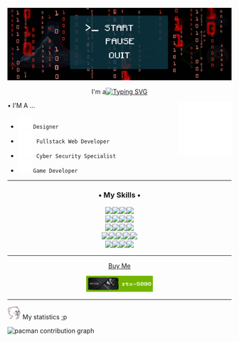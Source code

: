 ![Banner](https://github.com/yousafee/yousafee/blob/main/banner.gif) 

<p align="center" width="30">I'm a<a href="https://git.io/typing-svg"><img src="https://readme-typing-svg.demolab.com?font=Jersey+10&size=30&letterSpacing=3.5px&duration=3000&pause=100&color=FFFFFF&center=true&width=435&lines=Game;Start...!" alt="Typing SVG" /></a></p>


<img align="right" width="120" src="https://github.com/yousafee/yousafee/blob/main/skillIssue.gif">

 •  I'M A ...  
 - <img src="https://github.com/yousafee/yousafee/blob/main/Arrow.gif" width="30"/> ` Designer   `
 - <img src="https://github.com/yousafee/yousafee/blob/main/Arrow.gif" width="30"/> `  Fullstack Web Developer  `
 - <img src="https://github.com/yousafee/yousafee/blob/main/Arrow.gif" width="30"/> `  Cyber Security Specialist  `
- <img src="https://github.com/yousafee/yousafee/blob/main/Arrow.gif" width="30"/> ` Game Developer `


<hr/>
<p align="left">
</p>

<div>
<h3 align="center">• My Skills •</h3>

<div align="center">
  <a href="#"><img src="https://img.shields.io/badge/HTML5-E34F26?style=for-the-badge&logo=html5&logoColor=white"><img src="https://img.shields.io/badge/CSS3-1572B6?style=for-the-badge&logo=css3&logoColor=white"><img src="https://img.shields.io/badge/Bootstrap-563D7C?style=for-the-badge&logo=bootstrap&logoColor=white"><img src="https://img.shields.io/badge/Tailwind_CSS-38B2AC?style=for-the-badge&logo=tailwind-css&logoColor=white"></div>
<div align="center"><img src="https://img.shields.io/badge/JavaScript-323330?style=for-the-badge&logo=javascript&logoColor=F7DF1E"><img src="https://img.shields.io/badge/GSAP-93CF2B?style=for-the-badge&logo=greensock&logoColor=white"><img src="https://img.shields.io/badge/Node%20js-339933?style=for-the-badge&logo=nodedotjs&logoColor=white"><img src="https://img.shields.io/badge/Express%20js-000000?style=for-the-badge&logo=express&logoColor=white"></div>
<div align="center"><img src="https://img.shields.io/badge/Chart%20js-FF6384?style=for-the-badge&logo=chartdotjs&logoColor=white"><img src="https://img.shields.io/badge/Python-FFD43B?style=for-the-badge&logo=python&logoColor=blue"><img src="https://img.shields.io/badge/Figma-F24E1E?style=for-the-badge&logo=figma&logoColor=white"><img src="https://img.shields.io/badge/MongoDB-4EA94B?style=for-the-badge&logo=mongodb&logoColor=white">
</div><div align="center"><img src="https://img.shields.io/badge/Docker-2CA5E0?style=for-the-badge&logo=docker&logoColor=white"><img src="https://img.shields.io/badge/React-20232A?style=for-the-badge&logo=react&logoColor=61DAFB"><img src="https://img.shields.io/badge/ThreeJs-black?style=for-the-badge&logo=three.js&logoColor=white"><img src="https://img.shields.io/badge/PHP-777BB4?style=for-the-badge&logo=php&logoColor=white"><img src="https://img.shields.io/badge/burpsuite-FF6633?style=for-the-badge&logo=burpsuite&logoColor=white"></div>
</div><div align="center"><img src="https://img.shields.io/badge/blender-%23F5792A.svg?style=for-the-badge&logo=blender&logoColor=white"><img src="https://img.shields.io/badge/-Unreal%20Engine-313131?style=for-the-badge&logo=unreal-engine&logoColor=white"><img src="https://img.shields.io/badge/C%2B%2B-00599C?style=for-the-badge&logo=c%2B%2B&logoColor=white"><img src="https://img.shields.io/badge/Kali_Linux-557C94?style=for-the-badge&logo=kali-linux&logoColor=white"></div>

<hr/>

<div align="center"> <P>Buy Me</P> <a href="http://lynk.id/payme/haihaay"><img width="150" src="https://github.com/yousafee/yousafee/blob/main/5090.png"></a></div>

<hr/>
</ol>

<img src="https://github.com/yousafee/yousafee/blob/main/Waaaaa.png" width="30"/> My statistics ;p

<picture>
  <source media="(prefers-color-scheme: dark)" srcset="https://raw.githubusercontent.com/Hai-hay /Hai-hay /output/pacman-contribution-graph-dark.svg">
  <source media="(prefers-color-scheme: light)" srcset="https://raw.githubusercontent.com/Hai-hay /Hai-hay /output/pacman-contribution-graph.svg">
  <img alt="pacman contribution graph" src="https://raw.githubusercontent.com/Hai-hay /Hai-hay /output/pacman-contribution-graph.svg">
</picture>

###
